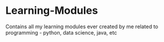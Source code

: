 # Learning-Modules
Contains all my learning modules ever created by me related to programming - python, data science, java, etc
